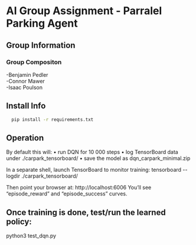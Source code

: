 # AI Group Assignment - Parralel Parking Agent

## Group Information
### Group Compositon
-Benjamin Pedler  
-Connor Mawer   
-Isaac Poulson    

## Install Info  
```bash
  pip install -r requirements.txt
```

## Operation  
By default this will:
 • run DQN for 10 000 steps
 • log TensorBoard data under ./carpark_tensorboard/
 • save the model as dqn_carpark_minimal.zip

In a separate shell, launch TensorBoard to monitor training:
tensorboard --logdir ./carpark_tensorboard/

Then point your browser at:
  http://localhost:6006
You’ll see “episode_reward” and “episode_success” curves.

## Once training is done, test/run the learned policy:  
python3 test_dqn.py
